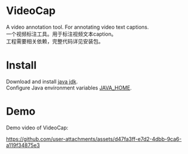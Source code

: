 VideoCap
===
A video annotation tool. For annotating video text captions. <br>
一个视频标注工具。用于标注视频文本caption。 <br>
工程需要相关依赖，完整代码详见安装包。

Install
===
Download and install [java jdk](https://www.oracle.com/java/technologies/downloads/#jdk24-windows). <br>
Configure Java environment variables [JAVA_HOME](https://www.ibm.com/docs/zh/b2b-integrator/5.2.0?topic=installation-setting-java-variables-in-windows).

Demo
===
Demo video of VideoCap:

https://github.com/user-attachments/assets/d47fa3ff-e7d2-4dbb-9ca6-a119f34875e3


